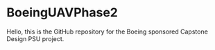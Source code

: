 # BoeingUAVPhase2

Hello, this is the GitHub repository for the Boeing sponsored Capstone Design PSU project. 
